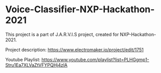 # Voice-Classifier-NXP-Hackathon-2021

This project is a part of J.A.R.V.I.S project, created for NXP-Hackathon-2021. 

Project description: https://www.electromaker.io/project/edit/1751 

Youtube Playlist: https://www.youtube.com/playlist?list=PLHGgmp1-Stru1Ea7XLVaZtVFYPQHj4zlA
